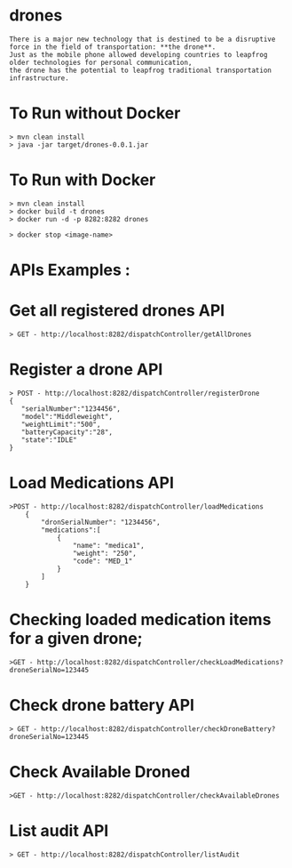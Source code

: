 # drones
	There is a major new technology that is destined to be a disruptive force in the field of transportation: **the drone**. 
	Just as the mobile phone allowed developing countries to leapfrog older technologies for personal communication,
	the drone has the potential to leapfrog traditional transportation infrastructure.

# To Run without Docker

	> mvn clean install
	> java -jar target/drones-0.0.1.jar

# To Run with Docker
	> mvn clean install
	> docker build -t drones
	> docker run -d -p 8282:8282 drones

	> docker stop <image-name>

# APIs Examples :

# Get all registered drones API
	> GET - http://localhost:8282/dispatchController/getAllDrones

# Register a drone  API
	> POST - http://localhost:8282/dispatchController/registerDrone
	{
	   "serialNumber":"1234456",
	   "model":"Middleweight",
	   "weightLimit":"500",
	   "batteryCapacity":"28",
	   "state":"IDLE"
	}

# Load Medications API
	>POST - http://localhost:8282/dispatchController/loadMedications
		{
			"dronSerialNumber": "1234456",
			"medications":[
				{
					"name": "medica1",
					"weight": "250",
					"code": "MED_1"
				}
			]
		}

# Checking loaded medication items for a given drone;
	>GET - http://localhost:8282/dispatchController/checkLoadMedications?droneSerialNo=123445

# Check drone battery API
	> GET - http://localhost:8282/dispatchController/checkDroneBattery?droneSerialNo=123445

# Check Available Droned
	>GET - http://localhost:8282/dispatchController/checkAvailableDrones
	
# List audit API
	> GET - http://localhost:8282/dispatchController/listAudit
